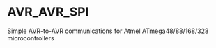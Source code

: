 AVR_AVR_SPI
===========

Simple AVR-to-AVR communications for Atmel ATmega48/88/168/328 microcontrollers

